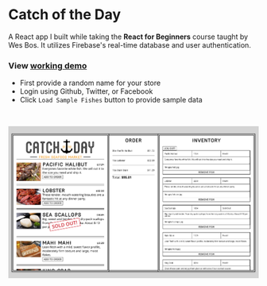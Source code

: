 # Catch of the Day

A React app I built while taking the **React for Beginners** course taught by Wes Bos. It utilizes Firebase's real-time database and user authentication.

### View [working demo](https://nds-cotd.netlify.com)

- First provide a random name for your store
- Login using Github, Twitter, or Facebook
- Click `Load Sample Fishes` button to provide sample data

<br>

![ss1](screenshots/ss1.png)
